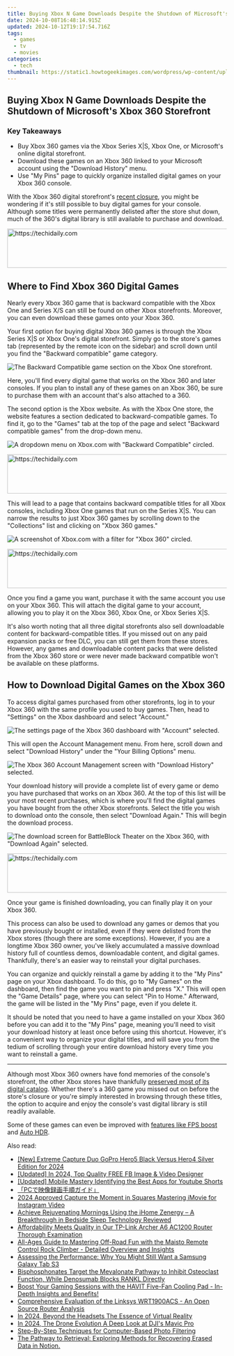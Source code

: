```yaml
---
title: Buying Xbox N Game Downloads Despite the Shutdown of Microsoft's Xbox 360 Storefront
date: 2024-10-08T16:48:14.915Z
updated: 2024-10-12T19:17:54.716Z
tags:
  - games
  - tv
  - movies
categories:
  - tech
thumbnail: https://static1.howtogeekimages.com/wordpress/wp-content/uploads/2024/07/xbox-360-backward-compatibility-1.jpg
---
```


## Buying Xbox N Game Downloads Despite the Shutdown of Microsoft's Xbox 360 Storefront

### Key Takeaways

* Buy Xbox 360 games via the Xbox Series X|S, Xbox One, or Microsoft's online digital storefront.
* Download these games on an Xbox 360 linked to your Microsoft account using the "Download History" menu.
* Use "My Pins" page to quickly organize installed digital games on your Xbox 360 console.

 With the Xbox 360 digital storefront's [recent closure](https://facebook-video-footage.techidaily.com/new-2024-approved-earnings-enlightenment-joshi-and-youtube-success-stories/), you might be wondering if it's still possible to buy digital games for your console. Although some titles were permanently delisted after the store shut down, much of the 360's digital library is still available to purchase and download.

<!-- affiliate ads begin -->
<a href="https://ephamedtechinc.pxf.io/c/5597632/2136619/26400" target="_top" id="2136619">
  <img src="//a.impactradius-go.com/display-ad/26400-2136619" border="0" alt="https://techidaily.com" width="728" height="90"/>
</a>
<img height="0" width="0" src="https://ephamedtechinc.pxf.io/i/5597632/2136619/26400" style="position:absolute;visibility:hidden;" border="0" />
<!-- affiliate ads end -->

##  Where to Find Xbox 360 Digital Games

 Nearly every Xbox 360 game that is backward compatible with the Xbox One and Series X/S can still be found on other Xbox storefronts. Moreover, you can even download these games onto your Xbox 360.

 Your first option for buying digital Xbox 360 games is through the Xbox Series X|S or Xbox One's digital storefront. Simply go to the store's games tab (represented by the remote icon on the sidebar) and scroll down until you find the "Backward compatible" game category.

![The Backward Compatible game section on the Xbox One storefront.](https://static1.howtogeekimages.com/wordpress/wp-content/uploads/2024/07/xbox-one-store-backward-compatible.jpg) 

 Here, you'll find every digital game that works on the Xbox 360 and later consoles. If you plan to install any of these games on an Xbox 360, be sure to purchase them with an account that's also attached to a 360.

 The second option is the Xbox website. As with the Xbox One store, the website features a section dedicated to backward-compatible games. To find it, go to the "Games" tab at the top of the page and select "Backward compatible games" from the drop-down menu.

![A dropdown menu on Xbox.com with "Backward Compatible" circled.](https://static1.howtogeekimages.com/wordpress/wp-content/uploads/2024/07/xbox-website-dropdown.jpg) 

<!-- affiliate ads begin -->
<a href="https://appsumo.8odi.net/c/5597632/2129740/7443" target="_top" id="2129740">
  <img src="//a.impactradius-go.com/display-ad/7443-2129740" border="0" alt="https://techidaily.com" width="728" height="90"/>
</a>
<img height="0" width="0" src="https://appsumo.8odi.net/i/5597632/2129740/7443" style="position:absolute;visibility:hidden;" border="0" />
<!-- affiliate ads end -->

 This will lead to a page that contains backward compatible titles for all Xbox consoles, including Xbox One games that run on the Series X|S. You can narrow the results to just Xbox 360 games by scrolling down to the "Collections" list and clicking on "Xbox 360 games."

![A screenshot of Xbox.com with a filter for "Xbox 360" circled.](https://static1.howtogeekimages.com/wordpress/wp-content/uploads/2024/07/xbox-website-360-menu.jpg) 

<!-- affiliate ads begin -->
<a href="https://zebaoaffiliateprogram.pxf.io/c/5597632/2137972/21526" target="_top" id="2137972">
  <img src="//a.impactradius-go.com/display-ad/21526-2137972" border="0" alt="https://techidaily.com" width="728" height="90"/>
</a>
<img height="0" width="0" src="https://zebaoaffiliateprogram.pxf.io/i/5597632/2137972/21526" style="position:absolute;visibility:hidden;" border="0" />
<!-- affiliate ads end -->

 Once you find a game you want, purchase it with the same account you use on your Xbox 360\. This will attach the digital game to your account, allowing you to play it on the Xbox 360, Xbox One, or Xbox Series X|S.

 It's also worth noting that all three digital storefronts also sell downloadable content for backward-compatible titles. If you missed out on any paid expansion packs or free DLC, you can still get them from these stores. However, any games and downloadable content packs that were delisted from the Xbox 360 store or were never made backward compatible won't be available on these platforms.

##  How to Download Digital Games on the Xbox 360

 To access digital games purchased from other storefronts, log in to your Xbox 360 with the same profile you used to buy games. Then, head to "Settings" on the Xbox dashboard and select "Account."

![The settings page of the Xbox 360 dashboard with "Account" selected.](https://static1.howtogeekimages.com/wordpress/wp-content/uploads/2024/07/xbox360-settings.JPG) 

 This will open the Account Management menu. From here, scroll down and select "Download History" under the "Your Billing Options" menu.

![The Xbox 360 Account Management screen with "Download History" selected.](https://static1.howtogeekimages.com/wordpress/wp-content/uploads/2024/07/xbox360-account.JPG) 

 Your download history will provide a complete list of every game or demo you have purchased that works on an Xbox 360\. At the top of this list will be your most recent purchases, which is where you'll find the digital games you have bought from the other Xbox storefronts. Select the title you wish to download onto the console, then select "Download Again." This will begin the download process.

![The download screen for BattleBlock Theater on the Xbox 360, with "Download Again" selected.](https://static1.howtogeekimages.com/wordpress/wp-content/uploads/2024/07/xbox360-digital-download.JPG) 

<!-- affiliate ads begin -->
<a href="https://appsumo.8odi.net/c/5597632/2151855/7443" target="_top" id="2151855">
  <img src="//a.impactradius-go.com/display-ad/7443-2151855" border="0" alt="https://techidaily.com" width="728" height="90"/>
</a>
<img height="0" width="0" src="https://appsumo.8odi.net/i/5597632/2151855/7443" style="position:absolute;visibility:hidden;" border="0" />
<!-- affiliate ads end -->

 Once your game is finished downloading, you can finally play it on your Xbox 360.

 This process can also be used to download any games or demos that you have previously bought or installed, even if they were delisted from the Xbox stores (though there are some exceptions). However, if you are a longtime Xbox 360 owner, you've likely accumulated a massive download history full of countless demos, downloadable content, and digital games. Thankfully, there's an easier way to reinstall your digital purchases.

 You can organize and quickly reinstall a game by adding it to the "My Pins" page on your Xbox dashboard. To do this, go to "My Games" on the dashboard, then find the game you want to pin and press "X." This will open the "Game Details" page, where you can select "Pin to Home." Afterward, the game will be listed in the "My Pins" page, even if you delete it.

 It should be noted that you need to have a game installed on your Xbox 360 before you can add it to the "My Pins" page, meaning you'll need to visit your download history at least once before using this shortcut. However, it's a convenient way to organize your digital titles, and will save you from the tedium of scrolling through your entire download history every time you want to reinstall a game.

---

 Although most Xbox 360 owners have fond memories of the console's storefront, the other Xbox stores have thankfully [preserved most of its digital catalog](https://fox-helps.techidaily.com/thrilling-adventures-captured-pro-hero5-and-super-sj7-for-2024/). Whether there's a 360 game you missed out on before the store's closure or you're simply interested in browsing through these titles, the option to acquire and enjoy the console's vast digital library is still readily available.

 Some of these games can even be improved with [features like FPS boost](https://screen-recording.techidaily.com/updated-choosing-the-best-screen-capture-app-obs-vs-fraps/) and [Auto HDR](https://extra-information.techidaily.com/new-apple-music-and-video-harmony-explained/).

<ins class="adsbygoogle"
     style="display:block"
     data-ad-format="autorelaxed"
     data-ad-client="ca-pub-7571918770474297"
     data-ad-slot="1223367746"></ins>

<ins class="adsbygoogle"
     style="display:block"
     data-ad-client="ca-pub-7571918770474297"
     data-ad-slot="8358498916"
     data-ad-format="auto"
     data-full-width-responsive="true"></ins>

<span class="atpl-alsoreadstyle">Also read:</span>
<div><ul>
<li><a href="https://fox-helps.techidaily.com/new-extreme-capture-duo-gopro-hero5-black-versus-hero4-silver-edition-for-2024/"><u>[New] Extreme Capture Duo GoPro Hero5 Black Versus Hero4 Silver Edition for 2024</u></a></li>
<li><a href="https://facebook-video-files.techidaily.com/updated-in-2024-top-quality-free-fb-image-and-video-designer/"><u>[Updated] In 2024, Top Quality FREE FB Image & Video Designer</u></a></li>
<li><a href="https://youtube-blog.techidaily.com/ed-mobile-mastery-identifying-the-best-apps-for-youtube-shorts/"><u>[Updated] Mobile Mastery Identifying the Best Apps for Youtube Shorts</u></a></li>
<li><a href="https://win-able.techidaily.com/1726028545015-pc/"><u>「PCで映像録画手順ガイド」</u></a></li>
<li><a href="https://instagram-video-recordings.techidaily.com/2024-approved-capture-the-moment-in-squares-mastering-imovie-for-instagram-video/"><u>2024 Approved Capture the Moment in Squares Mastering iMovie for Instagram Video</u></a></li>
<li><a href="https://buynow-help.techidaily.com/achieve-rejuvenating-mornings-using-the-ihome-zenergy-a-breakthrough-in-bedside-sleep-technology-reviewed/"><u>Achieve Rejuvenating Mornings Using the iHome Zenergy – A Breakthrough in Bedside Sleep Technology Reviewed</u></a></li>
<li><a href="https://buynow-help.techidaily.com/affordability-meets-quality-in-our-tp-link-archer-a6-ac1200-router-thorough-examination/"><u>Affordability Meets Quality in Our TP-Link Archer A6 AC1200 Router Thorough Examination</u></a></li>
<li><a href="https://buynow-help.techidaily.com/all-ages-guide-to-mastering-off-road-fun-with-the-maisto-remote-control-rock-climber-detailed-overview-and-insights/"><u>All-Ages Guide to Mastering Off-Road Fun with the Maisto Remote Control Rock Climber - Detailed Overview and Insights</u></a></li>
<li><a href="https://buynow-help.techidaily.com/assessing-the-performance-why-you-might-still-want-a-samsung-galaxy-tab-s3/"><u>Assessing the Performance: Why You Might Still Want a Samsung Galaxy Tab S3</u></a></li>
<li><a href="https://buynow-help.techidaily.com/bisphosphonates-target-the-mevalonate-pathway-to-inhibit-osteoclast-function-while-denosumab-blocks-rankl-directly/"><u>Bisphosphonates Target the Mevalonate Pathway to Inhibit Osteoclast Function, While Denosumab Blocks RANKL Directly</u></a></li>
<li><a href="https://buynow-help.techidaily.com/1722958868071-boost-your-gaming-sessions-with-the-havit-five-fan-cooling-pad-in-depth-insights-and-benefits/"><u>Boost Your Gaming Sessions with the HAVIT Five-Fan Cooling Pad - In-Depth Insights and Benefits!</u></a></li>
<li><a href="https://buynow-help.techidaily.com/comprehensive-evaluation-of-the-linksys-wrt1900acs-an-open-source-router-analysis/"><u>Comprehensive Evaluation of the Linksys WRT1900ACS - An Open Source Router Analysis</u></a></li>
<li><a href="https://fox-hovers.techidaily.com/in-2024-beyond-the-headsets-the-essence-of-virtual-reality/"><u>In 2024, Beyond the Headsets The Essence of Virtual Reality</u></a></li>
<li><a href="https://some-guidance.techidaily.com/in-2024-the-drone-evolution-a-deep-look-at-djis-mavic-pro/"><u>In 2024, The Drone Evolution A Deep Look at DJI's Mavic Pro</u></a></li>
<li><a href="https://extra-hints.techidaily.com/step-by-step-techniques-for-computer-based-photo-filtering/"><u>Step-By-Step Techniques for Computer-Based Photo Filtering</u></a></li>
<li><a href="https://discover-docs.techidaily.com/the-pathway-to-retrieval-exploring-methods-for-recovering-erased-data-in-notion/"><u>The Pathway to Retrieval: Exploring Methods for Recovering Erased Data in Notion.</u></a></li>
</ul></div>

